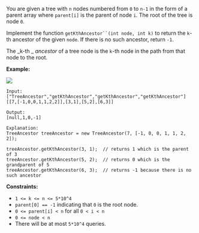 You are given a tree with `n` nodes numbered from `0` to `n-1` in the form of
a parent array where `parent[i]` is the parent of node `i`. The root of the
tree is node `0`.

Implement the function `getKthAncestor``(int node, int k)` to return the
`k`-th ancestor of the given `node`. If there is no such ancestor, return
`-1`.

The  _k-th  _ _ancestor_  of a tree node is the `k`-th node in the path from
that node to the root.



**Example:**

**![](https://assets.leetcode.com/uploads/2019/08/28/1528_ex1.png)**

    
    
    Input:
    ["TreeAncestor","getKthAncestor","getKthAncestor","getKthAncestor"]
    [[7,[-1,0,0,1,1,2,2]],[3,1],[5,2],[6,3]]
    
    Output:
    [null,1,0,-1]
    
    Explanation:
    TreeAncestor treeAncestor = new TreeAncestor(7, [-1, 0, 0, 1, 1, 2, 2]);
    
    treeAncestor.getKthAncestor(3, 1);  // returns 1 which is the parent of 3
    treeAncestor.getKthAncestor(5, 2);  // returns 0 which is the grandparent of 5
    treeAncestor.getKthAncestor(6, 3);  // returns -1 because there is no such ancestor
    



**Constraints:**

  * `1 <= k <= n <= 5*10^4`
  * `parent[0] == -1` indicating that `0` is the root node.
  * `0 <= parent[i] < n` for all `0 < i < n`
  * `0 <= node < n`
  * There will be at most `5*10^4` queries.

